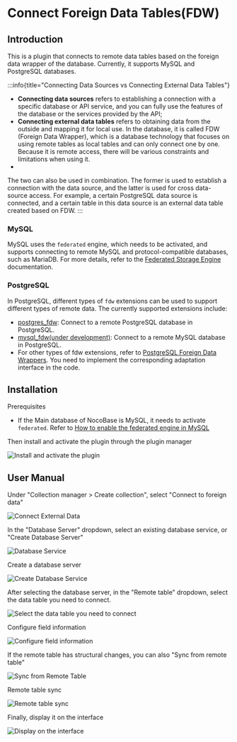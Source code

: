 # Connect Foreign Data Tables(FDW)

<PluginInfo name="collection-fdw"></PluginInfo>

## Introduction

This is a plugin that connects to remote data tables based on the foreign data wrapper of the database. Currently, it supports MySQL and PostgreSQL databases.

:::info{title="Connecting Data Sources vs Connecting External Data Tables"}
- **Connecting data sources** refers to establishing a connection with a specific database or API service, and you can fully use the features of the database or the services provided by the API;
- **Connecting external data tables** refers to obtaining data from the outside and mapping it for local use. In the database, it is called FDW (Foreign Data Wrapper), which is a database technology that focuses on using remote tables as local tables and can only connect one by one. Because it is remote access, there will be various constraints and limitations when using it.
- 
The two can also be used in combination. The former is used to establish a connection with the data source, and the latter is used for cross data-source access. For example, a certain PostgreSQL data source is connected, and a certain table in this data source is an external data table created based on FDW.
:::

### MySQL

MySQL uses the `federated` engine, which needs to be activated, and supports connecting to remote MySQL and protocol-compatible databases, such as MariaDB. For more details, refer to the [Federated Storage Engine](https://dev.mysql.com/doc/refman/8.0/en/federated-storage-engine.html) documentation.

### PostgreSQL

In PostgreSQL, different types of `fdw` extensions can be used to support different types of remote data. The currently supported extensions include:

- [postgres_fdw](https://www.postgresql.org/docs/current/postgres-fdw.html): Connect to a remote PostgreSQL database in PostgreSQL.
- [mysql_fdw(under development)](https://github.com/EnterpriseDB/mysql_fdw): Connect to a remote MySQL database in PostgreSQL.
- For other types of fdw extensions, refer to [PostgreSQL Foreign Data Wrappers](https://wiki.postgresql.org/wiki/Foreign_data_wrappers). You need to implement the corresponding adaptation interface in the code.

## Installation

Prerequisites

- If the Main database of NocoBase is MySQL, it needs to activate `federated`. Refer to [How to enable the federated engine in MySQL](./enable-federated.md)

Then install and activate the plugin through the plugin manager

![Install and activate the plugin](./image.png)

## User Manual

Under "Collection manager > Create collection", select "Connect to foreign data"

![Connect External Data](./image-1.png)

In the "Database Server" dropdown, select an existing database service, or "Create Database Server"

![Database Service](./image-2.png)

Create a database server

![Create Database Service](./image-3.png)

After selecting the database server, in the "Remote table" dropdown, select the data table you need to connect.

![Select the data table you need to connect](./image-4.png)

Configure field information

![Configure field information](./image-5.png)

If the remote table has structural changes, you can also "Sync from remote table"

![Sync from Remote Table](./image-6.png)

Remote table sync

![Remote table sync](./image-7.png)

Finally, display it on the interface

![Display on the interface](./image-9.png)